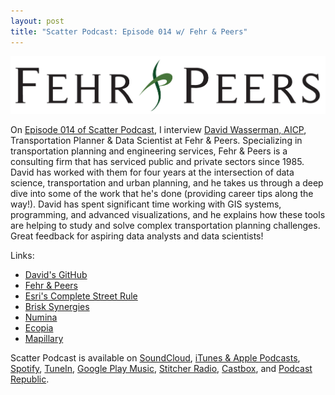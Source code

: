 ```yaml
---
layout: post
title: "Scatter Podcast: Episode 014 w/ Fehr & Peers"
---
```


[![](https://raw.githubusercontent.com/JavOrraca/Home/gh-pages/assets/img/FehrPeersFull.png)](https://soundcloud.com/scatterpodcast/episode-014)

On [Episode 014 of Scatter Podcast](https://soundcloud.com/scatterpodcast/episode-014), I interview [David Wasserman, AICP](https://www.linkedin.com/in/david-j-wasserman/), Transportation Planner & Data Scientist at Fehr & Peers. Specializing in transportation planning and engineering services, Fehr & Peers is a consulting firm that has serviced public and private sectors since 1985. David has worked with them for four years at the intersection of data science, transportation and urban planning, and he takes us through a deep dive into some of the work that he's done (providing career tips along the way!). David has spent significant time working with GIS systems, programming, and advanced visualizations, and he explains how these tools are helping to study and solve complex transportation planning challenges. Great feedback for aspiring data analysts and data scientists!

Links:
* [David's GitHub](https://github.com/d-wasserman)
* [Fehr & Peers](https://www.fehrandpeers.com/data-science/)
* [Esri's Complete Street Rule](https://github.com/d-wasserman/Complete_Street_Rule)
* [Brisk Synergies](https://brisksynergies.com/)
* [Numina](http://www.numina.co/)
* [Ecopia](https://www.ecopiatech.com/)
* [Mapillary](https://www.mapillary.com/)

Scatter Podcast is available on [SoundCloud](https://soundcloud.com/scatterpodcast), [iTunes & Apple Podcasts](https://podcasts.apple.com/us/podcast/scatter-podcast/id1458544194), [Spotify](https://open.spotify.com/show/64UpJwByrdsrLSYObuEeHx?si=n_UlBzrYQv6ptBjeXfSOsw), [TuneIn](https://tunein.com/podcasts/Business--Economics-Podcasts/Scatter-Podcast-p1216105/), [Google Play Music](https://playmusic.app.goo.gl/?ibi=com.google.PlayMusic&isi=691797987&ius=googleplaymusic&apn=com.google.android.music&link=https://play.google.com/music/m/Iqayzaqkmvhu5op3yehzbj5bus4?t%3DScatter_Podcast%26pcampaignid%3DMKT-na-all-co-pr-mu-pod-16), [Stitcher Radio](https://www.stitcher.com/podcast/scatter-podcast/httpssoundcloudcomscatterpodcast), [Castbox](https://castbox.fm/channel/id2083174), and [Podcast Republic](https://www.podcastrepublic.net/podcast/1458544194).
